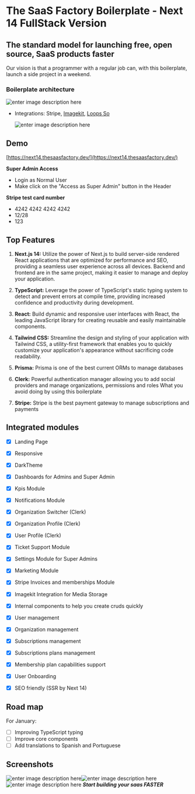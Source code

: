 
# The SaaS Factory Boilerplate - Next 14 FullStack Version

## The standard model for launching free, open source, SaaS products faster
  
Our vision is that a programmer with a regular job can, with this boilerplate, launch a side project in a weekend.

### Boilerplate architecture
![enter image description here](https://ik.imagekit.io/cluzstudio/saasfactory/Next%2014%20boilerpalte%20fullstack%20structure_4oB_e7fds.png?updatedAt=1713036422299)
 
- Integrations: Stripe, [Imagekit](https://imagekit.io/), [Loops So](https://loops.so/)

  ![enter image description here](https://ik.imagekit.io/cluzstudio/01-cluzstudio/browser%20mockup_awCrgH-4x.png?updatedAt=1703714967935)

## Demo
[https://next14.thesaasfactory.dev/](https://next14.thesaasfactory.dev/)

**Super Admin Access**
  - Login as Normal User
  - Make click on the "Access as Super Admin" button in the Header

**Stripe test card number**
  - 4242 4242 4242 4242
  - 12/28
  - 123

<!-- ## Demo
[https://demo.thesaasfactory.dev/](https://demo.thesaasfactory.dev/)

 **Super Admin Credentials**
   - email: thesaasfactory@gmail.com
   - pass: Demo@2023

  **Stripe test card number**
   - 4242 4242 4242 4242
   - 12/28
   - 123  -->

<!-- ## Documentation 
[https://docs.thesaasfactory.dev/](https://docs.thesaasfactory.dev/) -->

## Top Features
1.  **Next.js 14:**  Utilize the power of Next.js to build server-side rendered React applications that are optimized for performance and SEO, providing a seamless user experience across all devices. Backend and frontend are in the same project, making it easier to manage and deploy your application.
    
2.  **TypeScript:**  Leverage the power of TypeScript's static typing system to detect and prevent errors at compile time, providing increased confidence and productivity during development.
    
3.  **React:**  Build dynamic and responsive user interfaces with React, the leading JavaScript library for creating reusable and easily maintainable components.
    
4.  **Tailwind CSS:**  Streamline the design and styling of your application with Tailwind CSS, a utility-first framework that enables you to quickly customize your application's appearance without sacrificing code readability.
    
5.  **Prisma:**  Prisma is one of the best current ORMs to manage databases
    
6.  **Clerk:**  Powerful authentication manager allowing you to add social providers and manage organizations, permissions and roles What you avoid doing by using this boilerplate
    
7.  **Stripe:**  Stripe is the best payment gateway to manage subscriptions and payments

## Integrated modules

 - [x] Landing Page 
 - [x] Responsive 
 - [x] DarkTheme
 - [x] Dashboards for Admins and Super Admin
 - [x] Kpis Module
 - [x] Notifications Module
 - [x] Organization Switcher (Clerk)
 - [x] Organization Profile (Clerk)
 - [x] User Profile (Clerk)
 - [x] Ticket Support Module
 - [x] Settings Module for Super Admins
 - [x] Marketing Module
 - [x] Stripe Invoices and memberships Module
 - [x] Imagekit Integration for Media Storage
 - [x] Internal components to help you create cruds quickly
 - [x] User management
 - [x] Organization management
 - [x] Subscriptions management
 - [x] Subscriptions plans management
 - [x] Membership plan capabilities support
 - [x] User Onboarding
 - [x] SEO friendly (SSR by Next 14)


## Road map
For January:
 - [ ] Improving TypeScript typing
 - [ ] Improve core components
 - [ ] Add translations to Spanish and Portuguese

 ## Screenshots
 ![enter image description here](https://ik.imagekit.io/cluzstudio/01-cluzstudio/screely-1703716752301_xVVckTVwk.png?updatedAt=1703716824119)![enter image description here](https://ik.imagekit.io/cluzstudio/01-cluzstudio/screely-1703720465815_uSi8i2AMI.png?updatedAt=1703720616191)
![enter image description here](https://ik.imagekit.io/cluzstudio/01-cluzstudio/screely-1703721109176_NE5QpcmxF.png?updatedAt=1703721147856)
***Start building your saas FASTER***